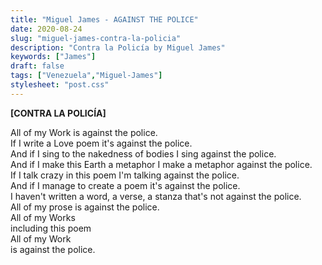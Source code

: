 ```yaml
---
title: "Miguel James - AGAINST THE POLICE"
date: 2020-08-24
slug: "miguel-james-contra-la-policia"
description: "Contra la Policía by Miguel James"
keywords: ["James"]
draft: false
tags: ["Venezuela","Miguel-James"]
stylesheet: "post.css"
---
```


**[CONTRA LA POLICÍA]**

All of my Work is against the police.  
If I write a Love poem it's against the police.  
And if I sing to the nakedness of bodies I sing against the police.  
And if I make this Earth a metaphor I make a metaphor against the police.  
If I talk crazy in this poem I'm talking against the police.  
And if I manage to create a poem it's against the police.  
I haven't written a word, a verse, a stanza that's not against the police.  
All of my prose is against the police.  
All of my Works  
including this poem  
All of my Work  
is against the police.  